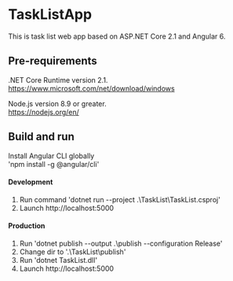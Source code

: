 # TaskListApp

This is task list web app based on ASP.NET Core 2.1 and Angular 6.

## Pre-requirements

.NET Core Runtime version 2.1.  
https://www.microsoft.com/net/download/windows

Node.js version 8.9 or greater.  
https://nodejs.org/en/


## Build and run

Install Angular CLI globally  
'npm install -g @angular/cli'

#### Development

1. Run command 'dotnet run --project .\TaskList\TaskList.csproj'  
2. Launch http://localhost:5000

#### Production

1. Run 'dotnet publish --output .\publish --configuration Release'
2. Change dir to '.\TaskList\publish\'
3. Run 'dotnet TaskList.dll'
4. Launch http://localhost:5000